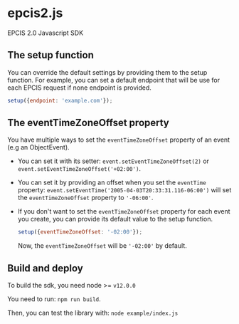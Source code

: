 # epcis2.js
EPCIS 2.0 Javascript SDK

## The setup function

You can override the default settings by providing them to the setup function. For example, you can set a default 
endpoint that will be use for each EPCIS request if none endpoint is provided.

```js
setup({endpoint: 'example.com'});
```

## The eventTimeZoneOffset property

You have multiple ways to set the `eventTimeZoneOffset` property of an event (e.g an ObjectEvent).

- You can set it with its setter: `event.setEventTimeZoneOffset(2)` or `event.setEventTimeZoneOffset('+02:00')`.

- You can set it by providing an offset when you set the `eventTime` property:
`event.setEventTime('2005-04-03T20:33:31.116-06:00')` will set the `eventTimeZoneOffset` property to `'-06:00'`.


- If you don't want to set the `eventTimeZoneOffset` property for each event you create, you can provide its default 
value to the setup function.

    ```js
    setup({eventTimeZoneOffset: '-02:00'});
    ```
    
    Now, the `eventTimeZoneOffset` will be `'-02:00'` by default.

## Build and deploy

To build the sdk, you need node >= `v12.0.0`

You need to run: `npm run build`.

Then, you can test the library with: `node example/index.js`
